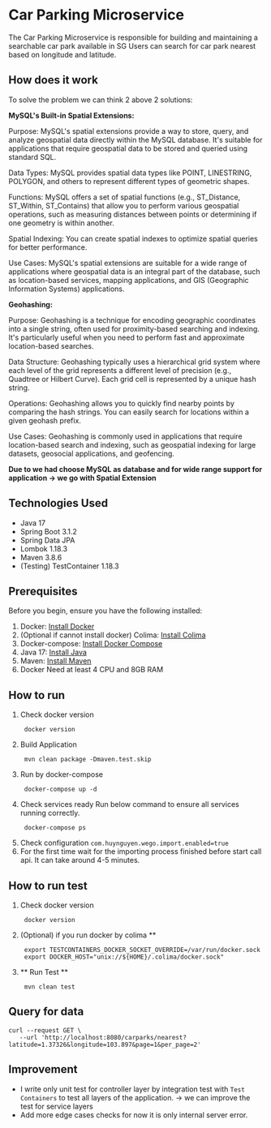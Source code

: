 #  Car Parking Microservice

The Car Parking Microservice is responsible for building and maintaining a searchable car park available in SG
Users can search for car park nearest based on longitude and latitude.

## How does it work

To solve the problem we can think 2 above 2 solutions:

**MySQL's Built-in Spatial Extensions:**

Purpose: MySQL's spatial extensions provide a way to store, query, and analyze geospatial data directly within the MySQL database. It's suitable for applications that require geospatial data to be stored and queried using standard SQL.

Data Types: MySQL provides spatial data types like POINT, LINESTRING, POLYGON, and others to represent different types of geometric shapes.

Functions: MySQL offers a set of spatial functions (e.g., ST_Distance, ST_Within, ST_Contains) that allow you to perform various geospatial operations, such as measuring distances between points or determining if one geometry is within another.

Spatial Indexing: You can create spatial indexes to optimize spatial queries for better performance.

Use Cases: MySQL's spatial extensions are suitable for a wide range of applications where geospatial data is an integral part of the database, such as location-based services, mapping applications, and GIS (Geographic Information Systems) applications.

**Geohashing:**

Purpose: Geohashing is a technique for encoding geographic coordinates into a single string, often used for proximity-based searching and indexing. It's particularly useful when you need to perform fast and approximate location-based searches.

Data Structure: Geohashing typically uses a hierarchical grid system where each level of the grid represents a different level of precision (e.g., Quadtree or Hilbert Curve). Each grid cell is represented by a unique hash string.

Operations: Geohashing allows you to quickly find nearby points by comparing the hash strings. You can easily search for locations within a given geohash prefix.

Use Cases: Geohashing is commonly used in applications that require location-based search and indexing, such as geospatial indexing for large datasets, geosocial applications, and geofencing.

**Due to we had choose MySQL as database and for wide range support for application -> we go with Spatial Extension**

## Technologies Used

- Java 17
- Spring Boot 3.1.2
- Spring Data JPA
- Lombok 1.18.3
- Maven 3.8.6
- (Testing) TestContainer 1.18.3

## Prerequisites

Before you begin, ensure you have the following installed:

1. Docker: [Install Docker](https://docs.docker.com/get-docker/)
2. (Optional if cannot install docker) Colima: [Install Colima](https://github.com/abiosoft/colima)
3. Docker-compose: [Install Docker Compose](https://docs.docker.com/compose/install/)
4. Java 17: [Install Java](https://www.oracle.com/java/technologies/javase/jdk17-archive-downloads.html)
5. Maven: [Install Maven](https://maven.apache.org/download.cgi)
6. Docker Need at least 4 CPU and 8GB RAM

## How to run

1. Check docker version
   ```
    docker version
2. Build Application
   ```
    mvn clean package -Dmaven.test.skip 
   
3. Run by docker-compose
   ```
    docker-compose up -d
4. Check services ready
   Run below command to ensure all services running correctly.
   ```
    docker-compose ps
5. Check configuration `com.huynguyen.wego.import.enabled=true` 
6. For the first time wait for the importing process finished before start call api. It can take around 4-5 minutes.

## How to run test

1. Check docker version
   ``` 
    docker version
2. (Optional) if you run docker by colima **
    ```
     export TESTCONTAINERS_DOCKER_SOCKET_OVERRIDE=/var/run/docker.sock 
     export DOCKER_HOST="unix://${HOME}/.colima/docker.sock"
3. ** Run Test **
    ```
     mvn clean test

## Query for data
   ```
   curl --request GET \
      --url 'http://localhost:8080/carparks/nearest?latitude=1.37326&longitude=103.897&page=1&per_page=2'
   ```
##  Improvement
   - I write only unit test for controller layer by integration test with `Test Containers` to test all layers of the application.
     -> we can improve the test for service layers
   - Add more edge cases checks for now it is only internal server error.